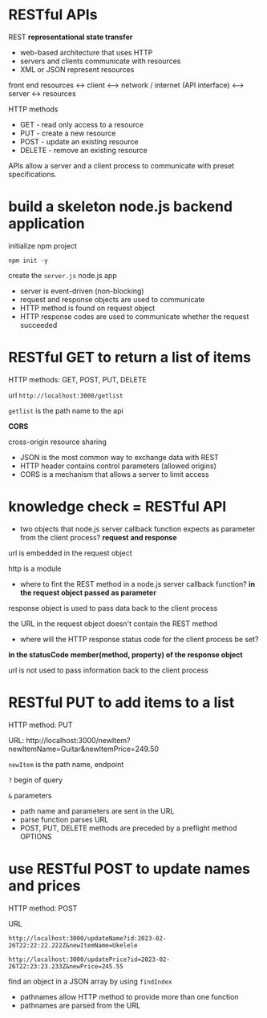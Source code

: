# RESTful APIs

REST **representational state transfer**

- web-based architecture that uses HTTP
- servers and clients communicate with resources
- XML or JSON represent resources

front end
resources <-> client <--> network / internet (API interface) <--> server <-> resources

HTTP methods

- GET - read only access to a resource
- PUT - create a new resource
- POST - update an existing resource
- DELETE - remove an existing resource

APIs allow a server and a client process to communicate with preset specifications.

# build a skeleton node.js backend application

initialize npm project

`npm init -y`

create the `server.js` node.js app

- server is event-driven (non-blocking)
- request and response objects are used to communicate
- HTTP method is found on request object
- HTTP response codes are used to communicate whether the request succeeded

# RESTful GET to return a list of items

HTTP methods: GET, POST, PUT, DELETE

url `http://localhost:3000/getlist`

`getlist` is the path name to the api

**CORS**

cross-origin resource sharing

- JSON is the most common way to exchange data with REST
- HTTP header contains control parameters (allowed origins)
- CORS is a mechanism that allows a server to limit access

# knowledge check = RESTful API

- two objects that node.js server callback function expects as parameter from the client process?
**request and response**

url is embedded in the request object

http is a module

- where to fint the REST method in a node.js server callback function?
**in the request object passed as parameter**

response object is used to pass data back to the client process

the URL in the request object doesn't contain the REST method

- where will the HTTP response status code for the client process be set?

**in the statusCode member(method, property) of the response object**

url is not used to pass information back to the client process

# RESTful PUT to add items to a list

HTTP method: PUT

URL: http://localhost:3000/newItem?newItemName=Guitar&newItemPrice=249.50

`newItem` is the path name, endpoint

`?` begin of query

`&` parameters

- path name and parameters are sent in the URL
- parse function parses URL
- POST, PUT, DELETE methods are preceded by a preflight method OPTIONS

# use RESTful POST to update names and prices

HTTP method: POST

URL

`http://localhost:3000/updateName?id:2023-02-26T22:22:22.222Z&newItemName=Ukelele`

`http://localhost:3000/updatePrice?id=2023-02-26T22:23:23.233Z&newPrice=245.55`

find an object in a JSON array by using `findIndex`

- pathnames allow HTTP method to provide more than one function
- pathnames are parsed from the URL



